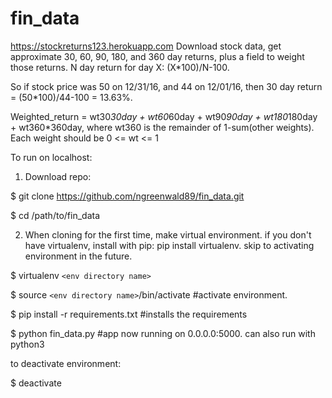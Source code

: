 # fin_data
https://stockreturns123.herokuapp.com
Download stock data, get approximate 30, 60, 90, 180, and 360 day returns, plus a field to weight those returns.
N day return for day X: (X*100)/N-100.

So if stock price was 50 on 12/31/16, and 44 on 12/01/16, then 30 day return = (50*100)/44-100 = 13.63%.

Weighted_return = wt30*30day + wt60*60day + wt90*90day + wt180*180day + wt360*360day, 
where wt360 is the remainder of 1-sum(other weights). Each weight should be 0 <= wt <= 1

To run on localhost:

1. Download repo: 

$ git clone https://github.com/ngreenwald89/fin_data.git

$ cd /path/to/fin_data

2. When cloning for the first time, make virtual environment. if you don't have virtualenv, install with pip: pip install virtualenv. skip to activating environment in the future.

$ virtualenv `<env directory name>`

$ source `<env directory name>`/bin/activate #activate environment.

$ pip install -r requirements.txt #installs the requirements

$ python fin_data.py #app now running on 0.0.0.0:5000. can also run with python3

to deactivate environment:

$ deactivate
